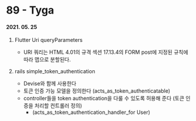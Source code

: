 89 - Tyga
========
#### 2021. 05. 25

1. Flutter Uri queryParameters
    - URI 쿼리는 HTML 4.01의 규격 섹션 17.13.4의 FORM post에 지정된 규칙에 따라 맵으로 분할된다.

2. rails simple_token_authentication
    - Devise와 함께 사용한다
    - 토큰 인증 가능 모델을 정의한다 (acts_as_token_authenticatable)
    - controller들을 token authentication을 다룰 수 있도록 허용해 준다 (토큰 인증을 처리할 컨트롤러 정의)
        - (acts_as_token_authentication_handler_for User)
    
